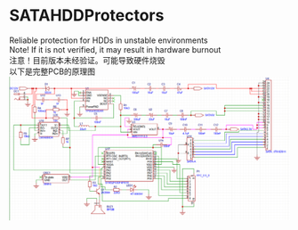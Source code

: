 # SATAHDDProtectors
Reliable protection for HDDs in unstable environments  
Note! If it is not verified, it may result in hardware burnout  
注意！目前版本未经验证。可能导致硬件烧毁  
以下是完整PCB的原理图  
![](https://github.com/Sptanmok/SATAHDDProtectors/blob/main/Showcase_folders/%E5%8E%9F%E7%90%86%E5%9B%BE.png)

